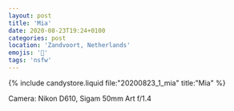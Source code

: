 ```yaml
---
layout: post
title: 'Mia'
date: 2020-08-23T19:24+0100
categories: post
location: 'Zandvoort, Netherlands'
emojis: '🔞'
tags: 'nsfw'
---
```


{% include candystore.liquid file:"20200823_1_mia" title:"Mia" %}

Camera: Nikon D610, Sigam 50mm Art f/1.4
